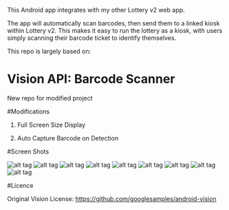 This Android app integrates with my other Lottery v2 web app.

The app will automatically scan barcodes, then send them to a linked kiosk within Lottery v2.  This makes it easy to run the lottery as a kiosk, with users simply scanning their barcode ticket to identify themselves.

This repo is largely based on:
# Vision API: Barcode Scanner
New repo for modified project

#Modifications


1. Full Screen Size Display

2. Auto Capture Barcode on Detection

#Screen Shots

![alt tag](https://raw.githubusercontent.com/wax911/Vision-Barcode-Scanner/master/Screen%20Shots/IMG%20(1).png)
![alt tag](https://raw.githubusercontent.com/wax911/Vision-Barcode-Scanner/master/Screen%20Shots/IMG%20(2).png)
![alt tag](https://raw.githubusercontent.com/wax911/Vision-Barcode-Scanner/master/Screen%20Shots/IMG%20(3).png)
![alt tag](https://raw.githubusercontent.com/wax911/Vision-Barcode-Scanner/master/Screen%20Shots/IMG%20(4).png)
![alt tag](https://raw.githubusercontent.com/wax911/Vision-Barcode-Scanner/master/Screen%20Shots/IMG%20(5).png)
![alt tag](https://raw.githubusercontent.com/wax911/Vision-Barcode-Scanner/master/Screen%20Shots/IMG%20(6).png)
![alt tag](https://raw.githubusercontent.com/wax911/Vision-Barcode-Scanner/master/Screen%20Shots/IMG%20(7).png)
![alt tag](https://raw.githubusercontent.com/wax911/Vision-Barcode-Scanner/master/Screen%20Shots/IMG%20(8).png)
![alt tag](https://raw.githubusercontent.com/wax911/Vision-Barcode-Scanner/master/Screen%20Shots/IMG%20(9).png)


#Licence

Original Vision License: 
https://github.com/googlesamples/android-vision
